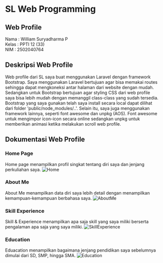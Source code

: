 # SL Web Programming
## Web Profile

Nama    : William Suryadharma P <br>
Kelas   : PPTI 12 (33) <br>
NIM     : 2502040764 

## Deskripsi Web Profile 
Web profile dari SL saya buat menggunakan Laravel dengan framework Bootstrap. Saya menggunakan Laravel bertujuan agar bisa memakai routes sehingga dapat mengkoneksi antar halaman dari website dengan mudah. Sedangkan untuk Bootstrap bertujuan agar styling CSS dari web profile saya bisa lebih mudah dengan memanggil class-class yang sudah tersedia. Bootstrap yang saya gunakan telah saya install secara local dapat dilihat dari folder 'public/node_modules/..'. Selain itu, saya juga menggunakan framework lainnya, seperti font awesome dan unpkg (AOS). Font awesome untuk mengimpor icon-icon secara online sedangkan unpkg untuk memberikan animasi ketika melakukan scroll web profile.

## Dokumentasi Web Profile
### Home Page
Home page menampilkan profil singkat tentang diri saya dan jenjang perkuliahan saya.
![Home](https://github.com/liam3333/Profile/blob/main/Dokumentasi/HomePage.jpg)

### About Me
About Me menampilkan data diri saya lebih detail dengan menampilkan kemampuan-kemampuan berbahasa saya.
![AboutMe](https://github.com/liam3333/Profile/blob/main/Dokumentasi/AboutMe.jpg)

### Skill Experience
Skill & Experience menampilkan apa saja skill yang saya miliki berserta pengalaman apa saja yang saya miliki.
![SkillExperience](https://github.com/liam3333/Profile/blob/main/Dokumentasi/SkillExperience.jpg)

### Education
Eduacation menampilkan bagaimana jenjang pendidikan saya sebelumnya dimulai dari SD, SMP, hingga SMA.
![Education](https://github.com/liam3333/Profile/blob/main/Dokumentasi/Education.jpg)

